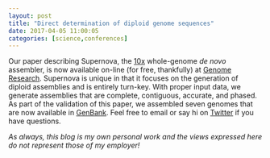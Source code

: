 ```yaml
---
layout: post
title: "Direct determination of diploid genome sequences"
date: 2017-04-05 11:00:05
categories: [science,conferences]
---
```


Our paper describing Supernova, the [10x][10X Genomics] whole-genome _de novo_ 
assembler, is now available on-line (for free, thankfully) at 
[Genome Research][GR].  Supernova is unique in that it focuses on the generation
of diploid assemblies and is entirely turn-key.  With proper input data, we
generate assemblies that are complete, contiguous, accurate, and phased.
 As part of the validation of this paper, we assembled seven
genomes that are now available in [GenBank][NCBI].  Feel free to email or say hi
on [Twitter] if you have questions.

_As always, this blog is my own personal work and the views expressed here do
not represent those of my employer!_

[10X Genomics]: http://www.10xgenomics.com
[GR]: http://genome.cshlp.org/content/early/2017/03/15/gr.214874.116
[NCBI]: https://www.ncbi.nlm.nih.gov/assembly/?term=supernova
[Twitter]: https://twitter.com/weisen
